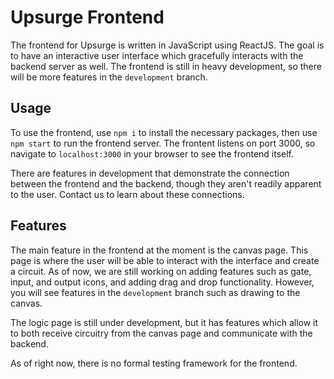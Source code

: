 # Upsurge Frontend

The frontend for Upsurge is written in JavaScript using ReactJS. The goal is to have an interactive user interface which gracefully interacts with the backend server as well. The frontend is still in heavy development, so there will be more features in the `development` branch. 

## Usage

To use the frontend, use `npm i` to install the necessary packages, then use `npm start` to run the frontend server. The frontent listens on port 3000, so navigate to `localhost:3000` in your browser to see the frontend itself. 

There are features in development that demonstrate the connection between the frontend and the backend, though they aren't readily apparent to the user. Contact us to learn about these connections.

## Features

The main feature in the frontend at the moment is the canvas page. This page is where the user will be able to interact with the interface and create a circuit. As of now, we are still working on adding features such as gate, input, and output icons, and adding drag and drop functionality. However, you will see features in the `development` branch such as drawing to the canvas. 

The logic page is still under development, but it has features which allow it to both receive circuitry from the canvas page and communicate with the backend.

As of right now, there is no formal testing framework for the frontend.

